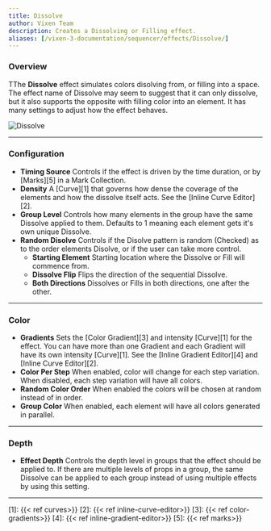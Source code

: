 ```yaml
---
title: Dissolve
author: Vixen Team
description: Creates a Dissolving or Filling effect.
aliases: [/vixen-3-documentation/sequencer/effects/Dissolve/]
---
```


### Overview

TThe **Dissolve** effect simulates colors disolving from, or filling into a space. The effect name of Dissolve may seem to suggest that it can only dissolve, but it also supports the opposite with filling color into an element. It has many settings to adjust how the effect behaves.

![Dissolve](/images/docs/usage/sequencer/effects/basic/dissolve/dissolve-199x300.jpg)

---

### Configuration

* **Timing Source** Controls if the effect is driven by the time duration, or by [Marks][5] in a Mark Collection.
* **Density** A [Curve][1] that governs how dense the coverage of the elements and how the dissolve itself acts. See the [Inline Curve Editor][2].
* **Group Level** Controls how many elements in the group have the same Dissolve applied to them. Defaults to 1 meaning each element gets it's own unique Dissolve.
* **Random Disolve** Controls if the Disolve pattern is random (Checked) as to the order elements Disolve, or if the user can take more control.
  * **Starting Element** Starting location where the Dissolve or Fill will commence from.
  * **Dissolve Flip** Flips the direction of the sequential Dissolve.
  * **Both Directions** Dissolves or Fills in both directions, one after the other.

---

### Color

* **Gradients** Sets the [Color Gradient][3] and intensity [Curve][1] for the effect. You can have more than one Gradient and each Gradient will have its own intensity [Curve][1]. See the [Inline Gradient Editor][4] and [Inline Curve Editor][2].
* **Color Per Step** When enabled, color will change for each step variation. When disabled, each step variation will have all colors.
* **Random Color Order** When enabled the colors will be chosen at random instead of in order.
* **Group Color** When enabled, each element will have all colors generated in parallel.

---

### Depth

* **Effect Depth** Controls the depth level in groups that the effect should be applied to. If there are multiple levels of props in a group, the same Dissolve can be applied to each group instead of using multiple effects by using this setting.

---

[1]: {{< ref curves>}}
[2]: {{< ref inline-curve-editor>}}
[3]: {{< ref color-gradients>}}
[4]: {{< ref inline-gradient-editor>}}
[5]: {{< ref marks>}}

